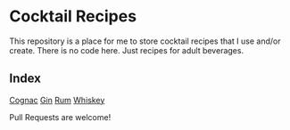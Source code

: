 Cocktail Recipes
=========

This repository is a place for me to store cocktail recipes that I use and/or create. There is no code here. Just recipes for adult beverages.

## Index

[Cognac](cognac.md)
[Gin](gin.md)
[Rum](rum.md)
[Whiskey](whiskey.md)

Pull Requests are welcome!

